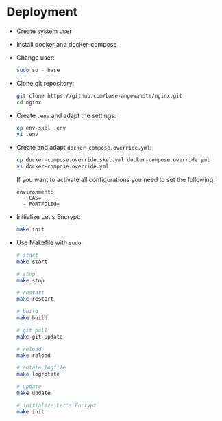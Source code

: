# Deployment

- Create system user
- Install docker and docker-compose
- Change user:

  ```bash
  sudo su - base
  ```

- Clone git repository:

  ```bash
  git clone https://github.com/base-angewandte/nginx.git
  cd nginx
  ```

- Create `.env` and adapt the settings:

  ```bash
  cp env-skel .env
  vi .env
  ```

- Create and adapt `docker-compose.override.yml`:

  ```bash
  cp docker-compose.override.skel.yml docker-compose.override.yml
  vi docker-compose.override.yml
  ```

  If you want to activate all configurations you need to set the following:

  ```
  environment:
    - CAS=
    - PORTFOLIO=
  ```

- Initialize Let's Encrypt:

  ```bash
  make init
  ```

- Use Makefile with `sudo`:

  ```bash
  # start
  make start

  # stop
  make stop

  # restart
  make restart

  # build
  make build

  # git pull
  make git-update

  # reload
  make reload

  # rotate logfile
  make logrotate

  # update
  make update

  # initialize Let's Encrypt
  make init
  ```
